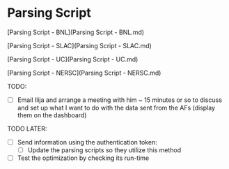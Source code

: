 # Parsing Script


[Parsing Script - BNL](Parsing Script - BNL.md)

[Parsing Script - SLAC](Parsing Script - SLAC.md)

[Parsing Script - UC](Parsing Script - UC.md)

[Parsing Script - NERSC](Parsing Script - NERSC.md)


TODO:

* [ ] Email Ilija and arrange a meeting with him ~ 15 minutes or so to discuss and set up what I want to do with the data sent from the AFs (display them on the dashboard)

TODO LATER:

* [ ] Send information using the authentication token:
  * [ ] Update the parsing scripts so they utilize this method
* [ ] Test the optimization by checking its run-time
